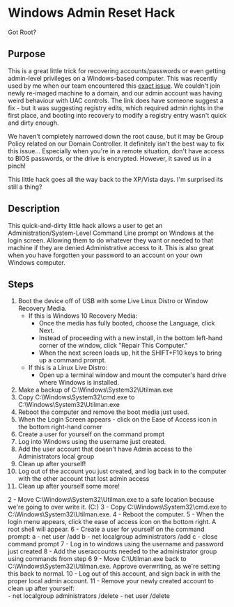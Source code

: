 # Windows Admin Reset Hack

Got Root?

## Purpose 

This is a great little trick for recovering accounts/passwords or even getting admin-level privileges on a Windows-based computer. This was recently used by me when our team encountered this [exact issue](https://answers.microsoft.com/en-us/windows/forum/all/no-way-to-input-admin-userpass/be15fb3b-49f9-48b8-8de8-631a8b789fbd).  We couldn't join newly re-imaged machine to a domain, and our admin account was having weird behaviour with UAC controls. The link does have someone suggest a fix - but it was suggesting registry edits, which required admin rights in the first place, and booting into recovery to modify a registry entry wasn't quick and dirty enough.

We haven't completely narrowed down the root cause, but it may be Group Policy related on our Domain Controller.  It definitely isn't the best way to fix this issue...  Especially when you're in a remote situation, don't have access to BIOS passwords, or the drive is encrypted.  However, it saved us in a pinch!  

This little hack goes all the way back to the XP/Vista days. I'm surprised its still a thing?

## Description

This quick-and-dirty little hack allows a user to get an Administration/System-Level Command Line prompt on Windows at the login screen.  Allowing them to do whatever they want or needed to that machine if they are denied Administrative access to it. This is also great when you have forgotten your password to an account on your own Windows computer.

## Steps

1. Boot the device off of USB with some Live Linux Distro or Window Recovery Media.
     - If this is Windows 10 Recovery Media:
          - Once the media has fully booted, choose the Language, click Next.
          - Instead of proceeding with a new install, in the bottom left-hand corner of the window, click "Repair This Computer."
          - When the next screen loads up, hit the SHIFT+F10 keys to bring up a command prompt.
     - If this is a Linux Live Distro:
          - Open up a terminal window and mount the computer's hard drive where Windows is installed.
2. Make a backup of C:\Windows\System32\Utilman.exe
3. Copy C:\Windows\System32\cmd.exe to C:\Windows\System32\Utilman.exe
4. Reboot the computer and remove the boot media just used.
5. When the Login Screen appears - click on the Ease of Access icon in the bottom right-hand corner
6. Create a user for yourself on the command prompt
7. Log into Windows using the username just created.
8. Add the user account that doesn't have Admin access to the Administrators local group
9. Clean up after yourself! 
10. Log out of the account you just created, and log back in to the computer with the other account that lost admin access
11. Clean up after yourself some more!



2 - Move C:\Windows\System32\Utilman.exe to a safe location because we're going to over write it. (C:\)
3 - Copy C:\Windows\System32\cmd.exe to C:\Windows\System32\Utilman.exe.
4 - Reboot the computer. 
5 - When the login menu appears, click the ease of access icon on the bottom right.  A root shell will appear.
6 - Create a user for yourself on the command prompt:
    a - net user <username> <password> /add
    b - net localgroup administrators <username> /add
    c - close command prompt
7 - Log in to windows using the username and password just created
8 - Add the useraccounts needed to the administrator group using commands from step 6
9 - Move C:\Utilman.exe back to C:\Windows\System32\Utilman.exe. Approve overwriting, as we're setting this back to normal.
10 - Log out of this account, and sign back in with the proper local admin account.
11 - Remove your newly created account to clean up after yourself:  
      - net localgroup administrators <username> /delete
      - net user <username> /delete
